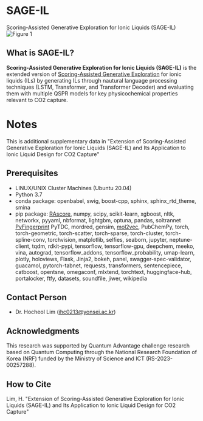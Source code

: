 # SAGE-IL
Scoring-Assisted Generative Exploration for Ionic Liquids (SAGE-IL)
![Figure 1](https://github.com/hclim0213/SAGE-IL/assets/48709737/162845c3-cf6b-4a5d-bdba-b53975d4145b)

What is SAGE-IL?
----------------
**Scoring-Assisted Generative Exploration for Ionic Liquids (SAGE-IL)** is the extended version of [Scoring-Assisted Generative Exploration](https://github.com/hclim0213/SAGE/tree/main) for ionic liquids (ILs) by generating ILs through nautural language processing techniques (LSTM, Transformer, and Transformer Decoder) and evaluating them with multiple QSPR models for key physicochemical properties relevant to CO2 capture.

# Notes
This is additional supplementary data in "Extension of Scoring-Assisted Generative Exploration for Ionic Liquids (SAGE-IL) and Its Application to Ionic Liquid Design for CO2 Capture"

Prerequisites
-------------
* LINUX/UNIX Cluster Machines (Ubuntu 20.04)
* Python 3.7
* conda package: openbabel, swig, boost-cpp, sphinx, sphinx_rtd_theme, smina
* pip package: [RAscore](https://github.com/reymond-group/RAscore), numpy, scipy, scikit-learn, xgboost, nltk, networkx, pyyaml, nbformat, lightgbm, optuna, pandas, soltrannet [PyFingerprint](https://github.com/hcji/PyFingerprint) PyTDC, mordred, gensim, [mol2vec](https://github.com/samoturk/mol2vec), PubChemPy, torch, torch-geometric, torch-scatter, torch-sparse, torch-cluster, torch-spline-conv, torchvision, matplotlib, selfies, seaborn, jupyter, neptune-client, tqdm, rdkit-pypi, tensorflow, tensorflow-gpu, deepchem, meeko, vina, autograd, tensorflow_addons, tensorflow_probability, umap-learn, plotly, holoviews, Flask, Jinja2, bokeh, panel, swagger-spec-validator, guacamol, pytorch-tabnet, requests, transformers, sentencepiece, catboost, opentsne, omegaconf, mlxtend, torchtext, huggingface-hub, portalocker, ftfy, datasets, soundfile, jiwer, wikipedia

Contact Person
--------------
* Dr. Hocheol Lim (ihc0213@yonsei.ac.kr)

Acknowledgments
---------------
This research was supported by Quantum Advantage challenge research based on 
Quantum Computing through the National Research Foundation of Korea (NRF) 
funded by the Ministry of Science and ICT (RS-2023-00257288).

How to Cite
----------
Lim, H. "Extension of Scoring-Assisted Generative Exploration for Ionic Liquids (SAGE-IL) and Its Application to Ionic Liquid Design for CO2 Capture"
